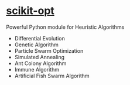 # [scikit-opt](https://scikit-opt.github.io/scikit-opt)

Powerful Python module for Heuristic Algorithms

- Differential Evolution
- Genetic Algorithm
- Particle Swarm Optimization
- Simulated Annealing
- Ant Colony Algorithm
- Immune Algorithm
- Artificial Fish Swarm Algorithm




